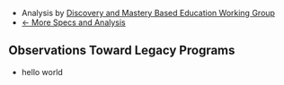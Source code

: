 - Analysis by [Discovery and Mastery Based Education Working Group](https://discovery-and-mastery-working-group.github.io/)
- [<- More Specs and Analysis](../index.md)

Observations Toward Legacy Programs
-----------------------------------

- hello world
